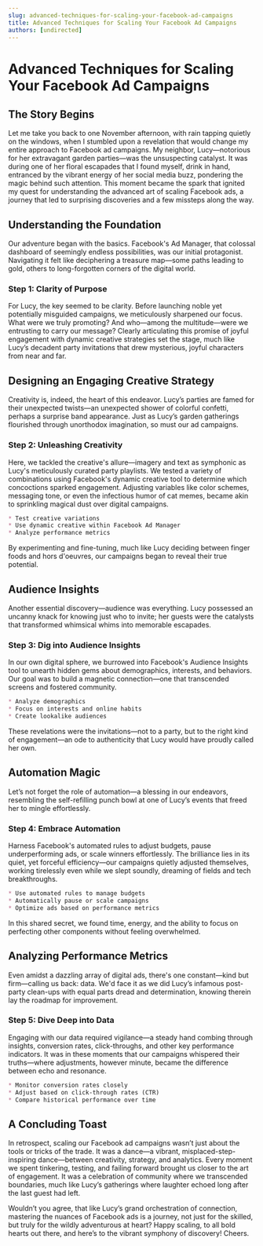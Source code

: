 ```yaml
---
slug: advanced-techniques-for-scaling-your-facebook-ad-campaigns
title: Advanced Techniques for Scaling Your Facebook Ad Campaigns
authors: [undirected]
---
```



# Advanced Techniques for Scaling Your Facebook Ad Campaigns

## The Story Begins

Let me take you back to one November afternoon, with rain tapping quietly on the windows, when I stumbled upon a revelation that would change my entire approach to Facebook ad campaigns. My neighbor, Lucy—notorious for her extravagant garden parties—was the unsuspecting catalyst. It was during one of her floral escapades that I found myself, drink in hand, entranced by the vibrant energy of her social media buzz, pondering the magic behind such attention. This moment became the spark that ignited my quest for understanding the advanced art of scaling Facebook ads, a journey that led to surprising discoveries and a few missteps along the way.

## Understanding the Foundation

Our adventure began with the basics. Facebook's Ad Manager, that colossal dashboard of seemingly endless possibilities, was our initial protagonist. Navigating it felt like deciphering a treasure map—some paths leading to gold, others to long-forgotten corners of the digital world.

### Step 1: Clarity of Purpose

For Lucy, the key seemed to be clarity. Before launching noble yet potentially misguided campaigns, we meticulously sharpened our focus. What were we truly promoting? And who—among the multitude—were we entrusting to carry our message? Clearly articulating this promise of joyful engagement with dynamic creative strategies set the stage, much like Lucy’s decadent party invitations that drew mysterious, joyful characters from near and far.

## Designing an Engaging Creative Strategy

Creativity is, indeed, the heart of this endeavor. Lucy’s parties are famed for their unexpected twists—an unexpected shower of colorful confetti, perhaps a surprise band appearance. Just as Lucy’s garden gatherings flourished through unorthodox imagination, so must our ad campaigns. 

### Step 2: Unleashing Creativity

Here, we tackled the creative's allure—imagery and text as symphonic as Lucy's meticulously curated party playlists. We tested a variety of combinations using Facebook's dynamic creative tool to determine which concoctions sparked engagement. Adjusting variables like color schemes, messaging tone, or even the infectious humor of cat memes, became akin to sprinkling magical dust over digital campaigns.

```markdown
* Test creative variations
* Use dynamic creative within Facebook Ad Manager
* Analyze performance metrics
```

By experimenting and fine-tuning, much like Lucy deciding between finger foods and hors d'oeuvres, our campaigns began to reveal their true potential. 

## Audience Insights

Another essential discovery—audience was everything. Lucy possessed an uncanny knack for knowing just who to invite; her guests were the catalysts that transformed whimsical whims into memorable escapades. 

### Step 3: Dig into Audience Insights

In our own digital sphere, we burrowed into Facebook's Audience Insights tool to unearth hidden gems about demographics, interests, and behaviors. Our goal was to build a magnetic connection—one that transcended screens and fostered community. 

```markdown
* Analyze demographics
* Focus on interests and online habits
* Create lookalike audiences
```

These revelations were the invitations—not to a party, but to the right kind of engagement—an ode to authenticity that Lucy would have proudly called her own.

## Automation Magic

Let’s not forget the role of automation—a blessing in our endeavors, resembling the self-refilling punch bowl at one of Lucy’s events that freed her to mingle effortlessly. 

### Step 4: Embrace Automation

Harness Facebook's automated rules to adjust budgets, pause underperforming ads, or scale winners effortlessly. The brilliance lies in its quiet, yet forceful efficiency—our campaigns quietly adjusted themselves, working tirelessly even while we slept soundly, dreaming of fields and tech breakthroughs.

```markdown
* Use automated rules to manage budgets
* Automatically pause or scale campaigns
* Optimize ads based on performance metrics
```

In this shared secret, we found time, energy, and the ability to focus on perfecting other components without feeling overwhelmed.

## Analyzing Performance Metrics

Even amidst a dazzling array of digital ads, there's one constant—kind but firm—calling us back: data. We'd face it as we did Lucy’s infamous post-party clean-ups with equal parts dread and determination, knowing therein lay the roadmap for improvement.

### Step 5: Dive Deep into Data

Engaging with our data required vigilance—a steady hand combing through insights, conversion rates, click-throughs, and other key performance indicators. It was in these moments that our campaigns whispered their truths—where adjustments, however minute, became the difference between echo and resonance.

```markdown
* Monitor conversion rates closely
* Adjust based on click-through rates (CTR) 
* Compare historical performance over time
```

## A Concluding Toast

In retrospect, scaling our Facebook ad campaigns wasn’t just about the tools or tricks of the trade. It was a dance—a vibrant, misplaced-step-inspiring dance—between creativity, strategy, and analytics. Every moment we spent tinkering, testing, and failing forward brought us closer to the art of engagement. It was a celebration of community where we transcended boundaries, much like Lucy’s gatherings where laughter echoed long after the last guest had left.

Wouldn’t you agree, that like Lucy’s grand orchestration of connection, mastering the nuances of Facebook ads is a journey, not just for the skilled, but truly for the wildly adventurous at heart? Happy scaling, to all bold hearts out there, and here’s to the vibrant symphony of discovery! Cheers.
